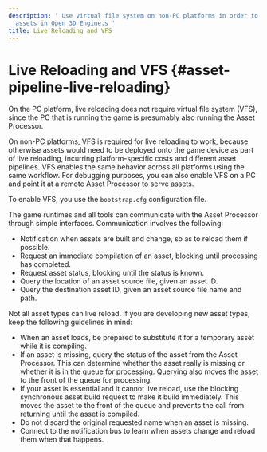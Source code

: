 ```yaml
---
description: ' Use virtual file system on non-PC platforms in order to live reload
  assets in Open 3D Engine.s '
title: Live Reloading and VFS
---
```

# Live Reloading and VFS {#asset-pipeline-live-reloading}

On the PC platform, live reloading does not require virtual file system \(VFS\), since the PC that is running the game is presumably also running the Asset Processor\.

On non\-PC platforms, VFS is required for live reloading to work, because otherwise assets would need to be deployed onto the game device as part of live reloading, incurring platform\-specific costs and different asset pipelines\. VFS enables the same behavior across all platforms using the same workflow\. For debugging purposes, you can also enable VFS on a PC and point it at a remote Asset Processor to serve assets\.

To enable VFS, you use the `bootstrap.cfg` configuration file\.

The game runtimes and all tools can communicate with the Asset Processor through simple interfaces\. Communication involves the following:
+ Notification when assets are built and change, so as to reload them if possible\.
+ Request an immediate compilation of an asset, blocking until processing has completed\.
+ Request asset status, blocking until the status is known\.
+ Query the location of an asset source file, given an asset ID\.
+ Query the destination asset ID, given an asset source file name and path\.

Not all asset types can live reload\. If you are developing new asset types, keep the following guidelines in mind:
+ When an asset loads, be prepared to substitute it for a temporary asset while it is compiling\.
+ If an asset is missing, query the status of the asset from the Asset Processor\. This can determine whether the asset really is missing or whether it is in the queue for processing\. Querying also moves the asset to the front of the queue for processing\.
+ If your asset is essential and it cannot live reload, use the blocking synchronous asset build request to make it build immediately\. This moves the asset to the front of the queue and prevents the call from returning until the asset is compiled\.
+ Do not discard the original requested name when an asset is missing\.
+ Connect to the notification bus to learn when assets change and reload them when that happens\.